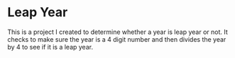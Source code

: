 # Leap Year

This is a project I created to determine whether a year is leap year or not. It checks to make sure the year is a 4 digit number and then divides the year by 4 to see if it is a leap year.
